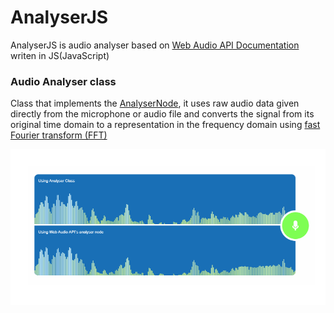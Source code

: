 # AnalyserJS
AnalyserJS is audio analyser based on [Web Audio API Documentation](https://www.w3.org/TR/webaudio/#analysernode) writen in JS(JavaScript)      
     
     
     
### Audio Analyser class
Class that implements the [AnalyserNode](https://www.w3.org/TR/webaudio/#analysernode), it
uses raw audio data given directly from the microphone or audio file and converts the signal from its original time domain to a representation in the frequency domain using [fast Fourier transform (FFT)]( https://en.wikipedia.org/wiki/Fast_Fourier_transform)

![alt text](screens/image1.png)
 
